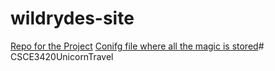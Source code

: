 # wildrydes-site
[Repo for the Project](https://github.com/gtjames/Unicorn-OG)
[Conifg file where all the magic is stored](./js/config.js)#   C S C E 3 4 2 0 U n i c o r n T r a v e l  
 